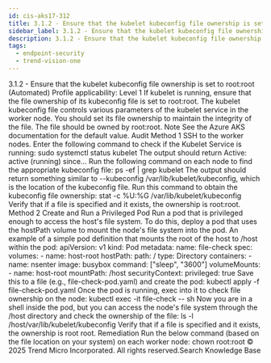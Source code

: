 ```yaml
---
id: cis-aks17-312
title: 3.1.2 - Ensure that the kubelet kubeconfig file ownership is set to root:root (Automated)
sidebar_label: 3.1.2 - Ensure that the kubelet kubeconfig file ownership is set to root:root (Automated)
description: 3.1.2 - Ensure that the kubelet kubeconfig file ownership is set to root:root (Automated)
tags:
  - endpoint-security
  - trend-vision-one
---
```


 3.1.2 - Ensure that the kubelet kubeconfig file ownership is set to root:root (Automated) Profile applicability: Level 1 If kubelet is running, ensure that the file ownership of its kubeconfig file is set to root:root. The kubelet kubeconfig file controls various parameters of the kubelet service in the worker node. You should set its file ownership to maintain the integrity of the file. The file should be owned by root:root. Note See the Azure AKS documentation for the default value. Audit Method 1 SSH to the worker nodes. Enter the following command to check if the Kubelet Service is running: sudo systemctl status kubelet The output should return Active: active (running) since... Run the following command on each node to find the appropriate kubeconfig file: ps -ef | grep kubelet The output should return something similar to --kubeconfig /var/lib/kubelet/kubeconfig, which is the location of the kubeconfig file. Run this command to obtain the kubeconfig file ownership: stat -c %U:%G /var/lib/kubelet/kubeconfig Verify that if a file is specified and it exists, the ownership is root:root. Method 2 Create and Run a Privileged Pod Run a pod that is privileged enough to access the host's file system. To do this, deploy a pod that uses the hostPath volume to mount the node's file system into the pod. An example of a simple pod definition that mounts the root of the host to /host within the pod: apiVersion: v1 kind: Pod metadata: name: file-check spec: volumes: - name: host-root hostPath: path: / type: Directory containers: - name: nsenter image: busybox command: ["sleep", "3600"] volumeMounts: - name: host-root mountPath: /host securityContext: privileged: true Save this to a file (e.g., file-check-pod.yaml) and create the pod: kubectl apply -f file-check-pod.yaml Once the pod is running, exec into it to check file ownership on the node: kubectl exec -it file-check -- sh Now you are in a shell inside the pod, but you can access the node's file system through the /host directory and check the ownership of the file: ls -l /host/var/lib/kubelet/kubeconfig Verify that if a file is specified and it exists, the ownership is root root. Remediation Run the below command (based on the file location on your system) on each worker node: chown root:root <kubeconfig file> © 2025 Trend Micro Incorporated. All rights reserved.Search Knowledge Base